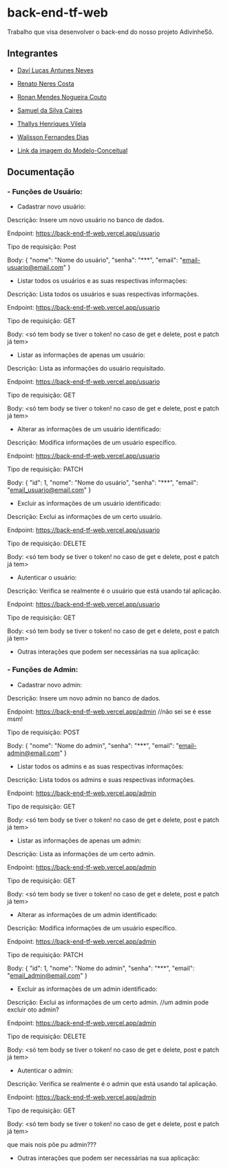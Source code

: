 # back-end-tf-web
Trabalho que visa desenvolver o back-end do nosso projeto AdivinheSô.

## Integrantes

- [Daví Lucas Antunes Neves](https://github.com/Davilucasanteves)
- [Renato Neres Costa](https://github.com/RenatoNC2)
- [Ronan Mendes Nogueira Couto](https://github.com/Carl-Johnson-LS)
- [Samuel da Silva Caires](https://github.com/SamuelCaires15)
- [Thallys Henriques Vilela](https://github.com/liscadoido)
- [Walisson Fernandes Dias](https://github.com/Murynga)

- [Link da imagem do Modelo-Conceitual](https://github.com/Davilucasanteves/back-end-tf-web/blob/main/src/db/Modelo-Conceitual.png)

## Documentação

### - Funções de Usuário:

- Cadastrar novo usuário:

Descrição: Insere um novo usuário no banco de dados.

Endpoint: https://back-end-tf-web.vercel.app/usuario

Tipo de requisição: Post

Body:
{
  "nome": "Nome do usuário",
  "senha": "***",
  "email": "email-usuario@email.com"
}

- Listar todos os usuários e as suas respectivas informações:

Descrição: Lista todos os usuários e suas respectivas informações.

Endpoint: https://back-end-tf-web.vercel.app/usuario

Tipo de requisição: GET

Body: <só tem body se tiver o token! no caso de get e delete, post e patch já tem>

- Listar as informações de apenas um usuário:

Descrição: Lista as informações do usuário requisitado.

Endpoint: https://back-end-tf-web.vercel.app/usuario

Tipo de requisição: GET

Body: <só tem body se tiver o token! no caso de get e delete, post e patch já tem>

- Alterar as informações de um usuário identificado:

Descrição: Modifica informações de um usuário específico.

Endpoint: https://back-end-tf-web.vercel.app/usuario

Tipo de requisição: PATCH

Body:
{
  "id": 1,
  "nome": "Nome do usuário",
  "senha": "***",
  "email": "email_usuario@email.com"
}

- Excluir as informações de um usuário identificado:

Descrição: Exclui as informações de um certo usuário.

Endpoint: https://back-end-tf-web.vercel.app/usuario

Tipo de requisição: DELETE

Body: <só tem body se tiver o token! no caso de get e delete, post e patch já tem>

- Autenticar o usuário: 

Descrição: Verifica se realmente é o usuário que está usando tal aplicação.

Endpoint: https://back-end-tf-web.vercel.app/usuario

Tipo de requisição: GET

Body: <só tem body se tiver o token! no caso de get e delete, post e patch já tem>

- Outras interações que podem ser necessárias na sua aplicação:

### - Funções de Admin:

- Cadastrar novo admin:

Descrição: Insere um novo admin no banco de dados.

Endpoint: https://back-end-tf-web.vercel.app/admin         //não sei se é esse msm!

Tipo de requisição: POST

Body:
{
  "nome": "Nome do admin",
  "senha": "***",
  "email": "email-admin@email.com"
}

- Listar todos os admins e as suas respectivas informações:

Descrição: Lista todos os admins e suas respectivas informações.

Endpoint: https://back-end-tf-web.vercel.app/admin

Tipo de requisição: GET

Body: <só tem body se tiver o token! no caso de get e delete, post e patch já tem>

- Listar as informações de apenas um admin:

Descrição: Lista as informações de um certo admin.

Endpoint: https://back-end-tf-web.vercel.app/admin

Tipo de requisição: GET

Body: <só tem body se tiver o token! no caso de get e delete, post e patch já tem>

- Alterar as informações de um admin identificado:

Descrição:  Modifica informações de um usuário específico.

Endpoint: https://back-end-tf-web.vercel.app/admin

Tipo de requisição: PATCH

Body:
{
  "id": 1,
  "nome": "Nome do admin",
  "senha": "***",
  "email": "email_admin@email.com"
}

- Excluir as informações de um admin identificado:

Descrição:  Exclui as informações de um certo admin.   //um admin pode excluir oto admin?

Endpoint: https://back-end-tf-web.vercel.app/admin

Tipo de requisição: DELETE

Body: <só tem body se tiver o token! no caso de get e delete, post e patch já tem>

- Autenticar o admin: 

Descrição:  Verifica se realmente é o admin que está usando tal aplicação.

Endpoint: https://back-end-tf-web.vercel.app/admin

Tipo de requisição: GET

Body: <só tem body se tiver o token! no caso de get e delete, post e patch já tem>

que mais nois põe pu admin???

- Outras interações que podem ser necessárias na sua aplicação:


